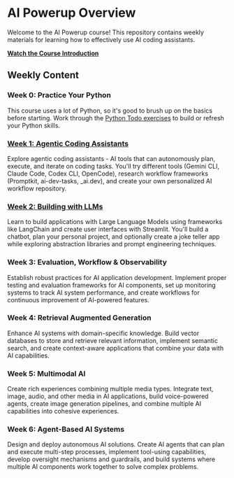# AI Powerup Overview

Welcome to the AI Powerup course! This repository contains weekly materials for learning how to effectively use AI coding assistants.

**[Watch the Course Introduction](https://www.youtube.com/watch?v=PjTMDSADZIY)**

## Weekly Content

### Week 0: Practice Your Python

This course uses a lot of Python, so it's good to brush up on the basics before starting. Work through the [Python Todo exercises](https://github.com/ai-powerup-oct-25/python-todo) to build or refresh your Python skills.

### [Week 1: Agentic Coding Assistants](week1.md)

Explore agentic coding assistants - AI tools that can autonomously plan, execute, and iterate on coding tasks. You'll try different tools (Gemini CLI, Claude Code, Codex CLI, OpenCode), research workflow frameworks (Promptkit, ai-dev-tasks, _ai.dev), and create your own personalized AI workflow repository.

### [Week 2: Building with LLMs](week2.md)

Learn to build applications with Large Language Models using frameworks like LangChain and create user interfaces with Streamlit. You'll build a chatbot, plan your personal project, and optionally create a joke teller app while exploring abstraction libraries and prompt engineering techniques.

### Week 3: Evaluation, Workflow & Observability

Establish robust practices for AI application development. Implement proper testing and evaluation frameworks for AI components, set up monitoring systems to track AI system performance, and create workflows for continuous improvement of AI-powered features.

### Week 4: Retrieval Augmented Generation

Enhance AI systems with domain-specific knowledge. Build vector databases to store and retrieve relevant information, implement semantic search, and create context-aware applications that combine your data with AI capabilities.

### Week 5: Multimodal AI

Create rich experiences combining multiple media types. Integrate text, image, audio, and other media in AI applications, build voice-powered agents, create image generation pipelines, and combine multiple AI capabilities into cohesive experiences.

### Week 6: Agent-Based AI Systems

Design and deploy autonomous AI solutions. Create AI agents that can plan and execute multi-step processes, implement tool-using capabilities, develop oversight mechanisms and guardrails, and build systems where multiple AI components work together to solve complex problems.

